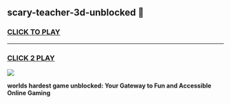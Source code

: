 
## scary-teacher-3d-unblocked 👋
<h3>
<a href="https://premium.freeplayer.one?title=scary-teacher-3d-unblocked&ref=14F">CLICK TO PLAY</a></h3>
<hr>

<h3>
<a href="https://premium.freeplayer.one?title=scary-teacher-3d-unblocked&ref=14F">CLICK 2 PLAY</a>
  
</h3>

<a href="https://premium.freeplayer.one?title=scary-teacher-3d-unblocked&ref=12F/"><img src="https://clearcache.store/games.png"></a>


**worlds hardest game unblocked: Your Gateway to Fun and Accessible Online Gaming**
